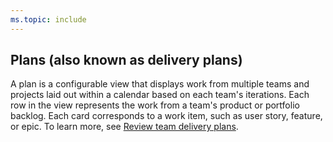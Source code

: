 ```yaml
---
ms.topic: include
---
```



## Plans (also known as delivery plans) 
 
A plan is a configurable view that displays work from multiple teams and projects laid out within a calendar based on each team's iterations. Each row in the view represents the work from a team's product or portfolio backlog. Each card corresponds to a work item, such as user story, feature, or epic. To learn more, see [Review team delivery plans](../../boards/plans/review-team-plans.md).